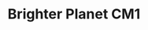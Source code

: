 ---
title: Brighter Planet CM1
url: 'http://impact.brighterplanet.com/'
categories:
  - 207559a4-fe66-4c3d-bc6c-4f721f9562a4
tags:
  - carbon-reduction
  - developers
description: >-
  Brighter Planet offers a free, simple API allowing you to calculate the carbon
  generated by almost any activity - transport, energy, shopping and more.
image: null
blueprint: action

---